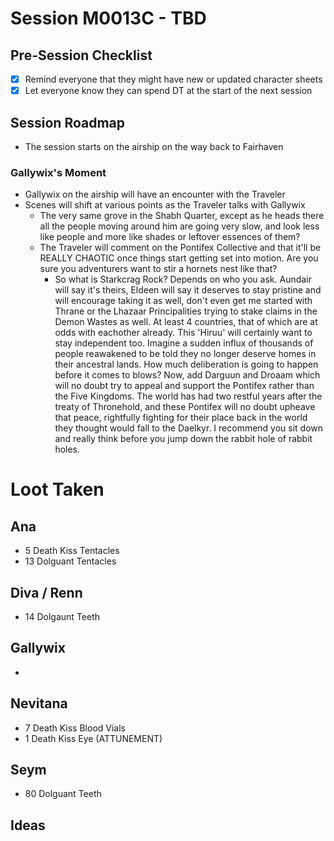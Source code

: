 
# Session M0013C - TBD

## Pre-Session Checklist

- [X] Remind everyone that they might have new or updated character sheets
- [X] Let everyone know they can spend DT at the start of the next session

## Session Roadmap

- The session starts on the airship on the way back to Fairhaven

### Gallywix's Moment 

- Gallywix on the airship will have an encounter with the Traveler
- Scenes will shift at various points as the Traveler talks with Gallywix 
  - The very same grove in the Shabh Quarter, except as he heads there all the people moving around him are going very slow, and look less like people and more like shades or leftover essences of them?
  - The Traveler will comment on the Pontifex Collective and that it'll be REALLY CHAOTIC once things start getting set into motion. Are you sure you adventurers want to stir a hornets nest like that?
    - So what is Starkcrag Rock? Depends on who you ask. Aundair will say it's theirs, Eldeen will say it deserves to stay pristine and will encourage taking it as well, don't even get me started with Thrane or the Lhazaar Principalities trying to stake claims in the Demon Wastes as well. At least 4 countries, that of which are at odds with eachother already. This 'Hiruu' will certainly want to stay independent too. Imagine a sudden influx of thousands of people reawakened to be told they no longer deserve homes in their ancestral lands. How much deliberation is going to happen before it comes to blows? Now, add Darguun and Droaam which will no doubt try to appeal and support the Pontifex rather than the Five Kingdoms. The world has had two restful years after the treaty of Thronehold, and these Pontifex will no doubt upheave that peace, rightfully fighting for their place back in the world they thought would fall to the Daelkyr. I recommend you sit down and really think before you jump down the rabbit hole of rabbit holes. 

# Loot Taken

## Ana

- 5 Death Kiss Tentacles
- 13 Dolguant Tentacles

## Diva / Renn 

- 14 Dolgaunt Teeth

## Gallywix

- 

## Nevitana

- 7 Death Kiss Blood Vials
- 1 Death Kiss Eye (ATTUNEMENT)

## Seym

- 80 Dolguant Teeth


## Ideas


